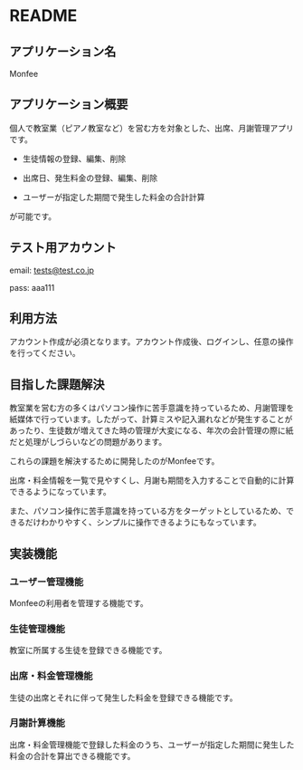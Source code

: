 # README

## アプリケーション名
Monfee

## アプリケーション概要
個人で教室業（ピアノ教室など）を営む方を対象とした、出席、月謝管理アプリです。

* 生徒情報の登録、編集、削除

* 出席日、発生料金の登録、編集、削除

* ユーザーが指定した期間で発生した料金の合計計算

が可能です。

## テスト用アカウント
email: tests@test.co.jp

pass: aaa111

## 利用方法
アカウント作成が必須となります。アカウント作成後、ログインし、任意の操作を行ってください。

## 目指した課題解決
教室業を営む方の多くはパソコン操作に苦手意識を持っているため、月謝管理を紙媒体で行っています。したがって、計算ミスや記入漏れなどが発生することがあったり、生徒数が増えてきた時の管理が大変になる、年次の会計管理の際に紙だと処理がしづらいなどの問題があります。

これらの課題を解決するために開発したのがMonfeeです。

出席・料金情報を一覧で見やすくし、月謝も期間を入力することで自動的に計算できるようになっています。

また、パソコン操作に苦手意識を持っている方をターゲットとしているため、できるだけわかりやすく、シンプルに操作できるようにもなっています。

## 実装機能
### ユーザー管理機能
Monfeeの利用者を管理する機能です。

### 生徒管理機能
教室に所属する生徒を登録できる機能です。

### 出席・料金管理機能
生徒の出席とそれに伴って発生した料金を登録できる機能です。

### 月謝計算機能
出席・料金管理機能で登録した料金のうち、ユーザーが指定した期間に発生した料金の合計を算出できる機能です。